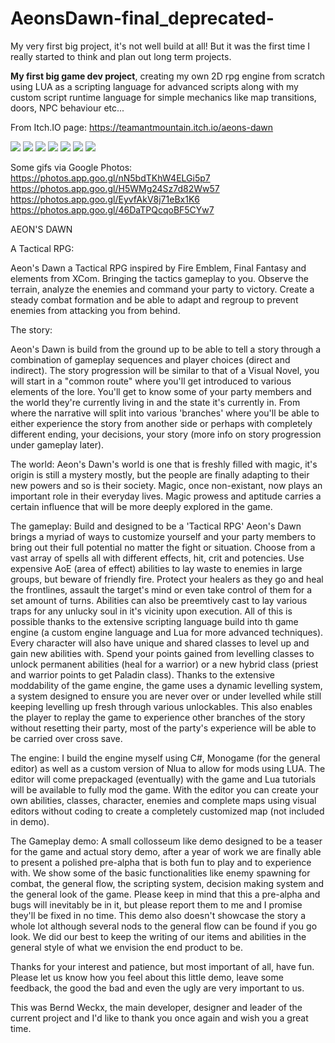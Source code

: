 # AeonsDawn-final_deprecated-
My very first big project, it's not well build at all! But it was the first time I really started to think and plan out long term projects.


**My first big game dev project**, creating my own 2D rpg engine from scratch using LUA as a scripting language for advanced scripts along with my custom script runtime language for simple mechanics like map transitions, doors, NPC behaviour etc...

From Itch.IO page:
https://teamantmountain.itch.io/aeons-dawn

![](https://img.itch.zone/aW1hZ2UvMTQ1MzI0LzY2NjIwNi5wbmc=/original/70Z%2FAB.png)
![](https://img.itch.zone/aW1hZ2UvMTQ1MzI0LzY2NjIwOC5wbmc=/original/btIPE%2B.png)
![](https://img.itch.zone/aW1hZ2UvMTQ1MzI0LzY2NjIwNy5wbmc=/original/Wber17.png)
![](https://img.itch.zone/aW1hZ2UvMTQ1MzI0LzY2NjIwOS5wbmc=/original/t6rFtw.png)
![](https://lh3.googleusercontent.com/w9w9Ui1fobIFAEKP4jB4Jcqm6GyLGTaRyH1Ftxn4710ugEfPXHDA3zHwfTu2ISEFyrU82uyiE9Wqja5hlcPBqcg1Dx2e5W4SSvrlpUk88HbkD014ZnnLst4EPbIyikyzUrnYFWvGcj05Pcc5ls98xOxDlhQEyTVCUFwK9zQmbu4Be9RBbPxGHxP0HMg_KMnBFXq3srSWI5awJjQ3v37zNr-QCSlrC-UPI0jh6DAtpn2icAolKkrBOVER2EcmgFkE6zaorlvnyq2sagQTp1ICViy3cXFv-pqDYGdbGcbq3IjFaBzANVPq_gUyJUqjj0XZPtxlAGznIL-cz_oWuDpZ2SLpw-kzRsREwpUgEFfj9Ji0qd1r_XjmYVAqY64tEQj1lmGYMPYpyv6AiV0Tzkn10sPTj6lxQzk15gBP2apopUtp-UTkh-DQa3eAcBcaZQm97itPhELcHj860JnKew5owusnOIZZjU6R1PSZ8MdPKWhiF-OM9MZv12FNto8jbgrUbh1fUAqHVbjzpv0mTL-YET8y7MtJ8so-XhW5mTlxLVKEVDuWm8IlV6dAt3MpimBxPvePHDr760zI1XbDuIyzFCgy_YijAyqCqMkZgjjUU7JU3YR55Rf0hrKZ4BPXvpfUiqv_XuG9xcl-04uR8IRYr3NzPElNF3Y=w1366-h768-no)
![](https://lh3.googleusercontent.com/0Oh93m4-UoeJ9yZC2kf36cFYe6jIIbjF0EPmkgX0vUAzNSVsCJ7QkHWX_spTkwP7NU2fRezQVFEY79Out6lkyWkJ2QG7JxSH7K1upArOue7n4EdeIrMNapw8FgftHdI0T_dWwxp__CFe3tUw50H08VeNMYbrORgkH4ejbplmuhN5bsCGzH5Hb0GWa0Cp5FIUAUos1Nxr277nGIFFJ8eSuZmj0JnC5UfybqoQB0c9qfFjAcFGzitpw9OfiR0BbqoC1hrYha6QVCpYLgGA_dlkOmvk-BMk1YDWZgU9-lrEyl4JZhsZmeVhWkwEcyNSvJKvJPzWFocijxw9NkAHScMR6gB9YsugCt8Nv35xeHC-kOJoakgYEkjmf7ZbfvfVmDsu_oBzmTA4n5XN07uoPrV24r6s5IjXcUZo_2tVU-M2kUoTBUHOOGEky7j2jH9lV1db758_AFJHCqt6O5Mju9rl5eSDPTCj1768FMdg2KxDhRNS-t8WnHw7OpoJz-U3470ku1bLYfF2lNXD2l1_oSGOiEgj2Tw_ITOMxbBYyqFOasXY8pRXw7RqnEkaAmHJqQP6fK0yFLkAfLBshIWFhGyXCfLKaMJGtBBrGIwguxEd3xSn2kYyvpTcklStdFZ6mJ6vEedI9td83nc9tzuI8KGyU6-lEHGCTdc=w1366-h768-no)
![](https://lh3.googleusercontent.com/1IZiAZMqt7YGtc51tTCccbSaFetbXIKZ7dR8zCrc3T82VN7uK0sD2xMuLs7JfAALPgSfc705boJy0due7FQNtb97cNzVhEiQhDqYwF8yfbUvyxqyT_1OfJpdv-7u_2JATf8-cas0GHCJkM2OYcBqhG3xAFyMF1qFhqnjj7gKO-ZerVwJde6fqgkzMwopjOV-umY_PkFloJ299Osq7JLnGuHRNjzT0BUEgBq7Cp_y78LaJ4-pItJlnNS7-OQjL4TtRy6CyaoP3KeJeRNin3MBqW25T2ha8nFuZMzBEHX9Nf_hb0dIH5q8pj1GabmeqT87Te1IehVV18mAQJ8rTpm3iWKKKexH18b3jhXwGFvSA0tCMmaMexhpR7PGSTKM8ZGoiWNZfynkVYq_cyQ3ASzIEIwEDOibI_6w3_nAxBCh0SH_PfP14iMqvSAlZBH3QgphTVn9EGktXz9Va7hL4jEv9zb_J-uAzGThF3ID-0afRU-tVNgV1nsLGvh5XJDGNjFb_YlxCjfR_tkcUKuiX_kEfiFoDLs5acBz0EcjfmGRFByJafB1I2vSv75bwi_FgOcfGm_3QozBYy8w18puR53XXzoFrvzK2GuRBeNSS-EMelGN5SM_cTaZoRux6hWn_UhO_OVeoMezOGFp6Vsi_6YHriOnnvEVc3c=w1732-h612-no)

Some gifs via Google Photos:
https://photos.app.goo.gl/nN5bdTKhW4ELGi5p7
https://photos.app.goo.gl/H5WMg24Sz7d82Ww57
https://photos.app.goo.gl/EyvfAkV8j71eBx1K6
https://photos.app.goo.gl/46DaTPQcqoBF5CYw7

AEON'S DAWN

A Tactical RPG:

Aeon's Dawn a Tactical RPG inspired by Fire Emblem, Final Fantasy and  elements from XCom. Bringing the tactics gameplay to you. Observe the terrain, analyze the enemies and command your party to victory. Create a steady combat formation and be able to adapt and regroup to prevent enemies from attacking you from behind.

The story:

Aeon's Dawn is build from the ground up to be able to tell a story through a combination of gameplay sequences and player choices (direct and indirect). The story progression will be similar to that of a Visual Novel, you will start in a "common route" where you'll get introduced to various elements of the lore. You'll get to know some of your party members and the world they're currently living in and the state it's currently in. From where the narrative will split into various 'branches' where you'll be able to either experience the story from another side or perhaps with completely different ending, your decisions, your story (more info on story progression under gameplay later).

The world:
Aeon's Dawn's world is one that is freshly filled with magic, it's origin is still a mystery mostly, but the people are finally adapting to their new powers and so is their society. Magic, once non-existant, now plays an important role in their everyday lives. Magic prowess and aptitude carries a certain influence that will be more deeply explored in the game.

The gameplay:
Build and designed to be a 'Tactical RPG' Aeon's Dawn brings a myriad of ways to customize yourself and your party members to bring out their full potential no matter the fight or situation. Choose from a vast array of spells all with different effects, hit, crit and potencies. Use expensive AoE (area of effect) abilities to lay waste to enemies in large groups, but beware of friendly fire. Protect your healers as they go and heal the frontlines, assault the target's mind or even take control of them for a set amount of turns. Abilities can also be preemtively cast to lay various traps for any unlucky soul in it's vicinity upon execution. All of this is possible thanks to the extensive scripting language build into th game engine (a custom engine language and Lua for more advanced techniques).
Every character will also have unique and shared classes to level up and gain new abilities with. Spend your points gained from levelling classes to unlock permanent abilities (heal for a warrior) or a new hybrid class (priest and warrior points to get Paladin class).
Thanks to the extensive moddability of the game engine, the game uses a dynamic levelling system, a system designed to ensure you are never over or under levelled while still keeping levelling up fresh through various unlockables. This also enables the player to replay the game to experience other branches of the story without resetting their party, most of the party's experience will be able to be carried over cross save.

The engine:
I build the engine myself using C#, Monogame (for the general editor) as well as a custom version of Nlua to allow for mods using LUA. The editor will come prepackaged (eventually) with the game and Lua tutorials will be available to fully mod the game. With the editor you can create your own abilities, classes, character, enemies and complete maps using visual editors without coding to create a completely customized map (not included in demo).

The Gameplay demo:
A small collosseum like demo designed to be a teaser for the game and actual story demo, after a year of work we are finally able to present a polished pre-alpha that is both fun to play  and to experience with. We show some of the basic functionalities like enemy spawning for combat, the general flow, the scripting system, decision making system and the general look of the game. Please keep in mind that this a pre-alpha and bugs will inevitably be in it, but please report them to me and I promise they'll be fixed in no time. This demo also doesn't showcase the story a whole lot although several nods to the general flow can be found if you go look. We did our best to keep the writing of our items and abilities in the general style of what we envision the end product to be.

Thanks for your interest and patience, but most important of all, have fun. Please let us know how you feel about this little demo, leave some feedback, the good the bad and even the ugly are very important to us.

This was Bernd Weckx, the main developer, designer and leader of the current project and I'd like to thank you once again and wish you a great time.
